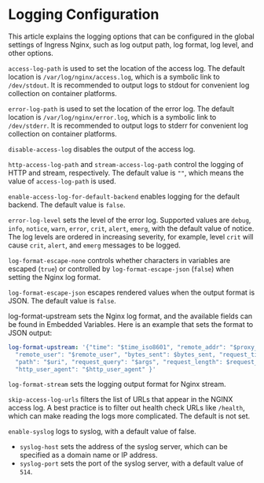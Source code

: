 # Logging Configuration

This article explains the logging options that can be configured in the global settings of Ingress Nginx, such as log output path, log format, log level, and other options.

`access-log-path` is used to set the location of the access log. The default location is `/var/log/nginx/access.log`, which is a symbolic link to `/dev/stdout`. It is recommended to output logs to stdout for convenient log collection on container platforms.

`error-log-path` is used to set the location of the error log. The default location is `/var/log/nginx/error.log`, which is a symbolic link to `/dev/stderr`. It is recommended to output logs to stderr for convenient log collection on container platforms.

`disable-access-log` disables the output of the access log.

`http-access-log-path` and `stream-access-log-path` control the logging of HTTP and stream, respectively. The default value is `""`, which means the value of `access-log-path` is used.

`enable-access-log-for-default-backend` enables logging for the default backend. The default value is `false`.

`error-log-level` sets the level of the error log. Supported values are `debug`, `info`, `notice`, `warn`, `error`, `crit`, `alert`, `emerg`, with the default value of notice. The log levels are ordered in increasing severity, for example, level `crit` will cause `crit`, `alert`, and `emerg` messages to be logged.

`log-format-escape-none` controls whether characters in variables are escaped (`true`) or controlled by `log-format-escape-json` (`false`) when setting the Nginx log format.

`log-format-escape-json` escapes rendered values when the output format is JSON. The default value is `false`.

log-format-upstream sets the Nginx log format, and the available fields can be found in Embedded Variables. Here is an example that sets the format to JSON output:

```yaml
log-format-upstream: '{"time": "$time_iso8601", "remote_addr": "$proxy_protocol_addr", "x_forwarded_for": "$proxy_add_x_forwarded_for", "request_id": "$req_id",
  "remote_user": "$remote_user", "bytes_sent": $bytes_sent, "request_time": $request_time, "status": $status, "vhost": "$host", "request_proto": "$server_protocol",
  "path": "$uri", "request_query": "$args", "request_length": $request_length, "duration": $request_time,"method": "$request_method", "http_referrer": "$http_referer",
  "http_user_agent": "$http_user_agent" }'
```

`log-format-stream` sets the logging output format for Nginx stream.

`skip-access-log-urls` filters the list of URLs that appear in the NGINX access log. A best practice is to filter out health check URLs like `/health`, which can make reading the logs more complicated. The default is not set.

`enable-syslog` logs to syslog, with a default value of false.
* `syslog-host` sets the address of the syslog server, which can be specified as a domain name or IP address.
* `syslog-port` sets the port of the syslog server, with a default value of `514`.